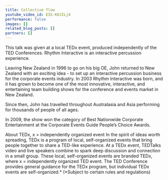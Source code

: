 ```yaml
---
title: Collective flow
youtube_video_id: EIk-K6JILj4
performance: false
images: []
related_blog_posts: []
partners: []
---
```


This talk was given at a local TEDx event, produced independently of the TED Conferences. Rhythm Interactive is an interactive percussion experience.

Leaving New Zealand in 1996 to go on his big OE, John returned to New Zealand with an exciting idea - to set up an interactive percussion business for the corporate events industry. In 2003 Rhythm Interactive was born, and it has grown to become one of the most innovative, interactive, and entertaining team building shows for the conference and events market in New Zealand.

Since then, John has travelled throughout Australasia and Asia performing for thousands of people of all ages.

In 2009, the show won the category of Best Nationwide Corporate Entertainment at the Corporate Events Guide People’s Choice Awards.

About TEDx, x = independently organized event In the spirit of ideas worth spreading, TEDx is a program of local, self-organized events that bring people together to share a TED-like experience. At a TEDx event, TEDTalks video and live speakers combine to spark deep discussion and connection in a small group. These local, self-organized events are branded TEDx, where x = independently organized TED event. The TED Conference provides general guidance for the TEDx program, but individual TEDx events are self-organized.* (*Subject to certain rules and regulations)
